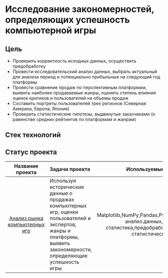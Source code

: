 # Исследование закономерностей, определяющих успешность компьютерной игры


## Цель
- Проверить корректность исходных данных, осуществить предобработку
- Провести исследовательский анализ данных, выбрать актуальный для анализа период и потенциально прибыльные на следующий год платформы
- Провести сравнение продаж по перспективным платформам, выявить наиболее продаваемые жанры, оценить степень влияния оценок критиков и пользователей на объемы продаж
- Составить портреты пользователей трех регионов (Северная Америка, Европа, Япония)
- Проверить статистические гипотезы, выдвинутые заказчиками (о равенстве средних рейтингов по платформам и жанрам)
## Стек технологий

## Статус проекта
| Название проекта |Задачи проекта| Используемые библиотеки | Сфера деятельности | Направление деятельности |
| :-----:|:-------------|:---------------:|:-----:|:-----:|
| [Анализ рынка компьютерных игр](https://github.com/aimershik/Project_from_Yandex_Practicum/blob/aimershik/projects/%D0%90%D0%BD%D0%B0%D0%BB%D0%B8%D0%B7%20%D1%80%D1%8B%D0%BD%D0%BA%D0%B0%20%D0%BA%D0%BE%D0%BC%D0%BF%D1%8C%D1%8E%D1%82%D0%B5%D1%80%D0%BD%D1%8B%D1%85.ipynb) |                       Используя исторические данные о продажах компьютерных игр, оценки пользователей и экспертов, жанры и платформы, выявить закономерности, определяющие успешность игры |Matplotlib,NumPy,Pandas,Python,исследовательский анализ данных,описательная статистика,предобработка данных,проверка статистических гипотез |Gamedev, Интернет-магазины |Маркетинг-аналитик, Продуктовый аналитик|

